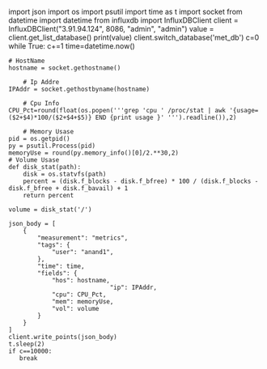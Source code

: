 import json
import os
import psutil
import time as t
import socket
from datetime import datetime
from influxdb import InfluxDBClient
client = InfluxDBClient("3.91.94.124", 8086, "admin", "admin")
value = client.get_list_database()
print(value)
client.switch_database('met_db')
c=0
while True:
    c+=1
    time=datetime.now()

    # HostName
    hostname = socket.gethostname()

        # Ip Addre
    IPAddr = socket.gethostbyname(hostname)

        # Cpu Info
    CPU_Pct=round(float(os.popen('''grep 'cpu ' /proc/stat | awk '{usage=($2+$4)*100/($2+$4+$5)} END {print usage }' ''').readline()),2)

        # Memory Usase
    pid = os.getpid()
    py = psutil.Process(pid)
    memoryUse = round(py.memory_info()[0]/2.**30,2)
    # Volume Usase
    def disk_stat(path):
        disk = os.statvfs(path)
        percent = (disk.f_blocks - disk.f_bfree) * 100 / (disk.f_blocks -disk.f_bfree + disk.f_bavail) + 1
        return percent

    volume = disk_stat('/')

    json_body = [
        {
            "measurement": "metrics",
            "tags": {
                "user": "anand1",
            },
            "time": time,
            "fields": {
                "hos": hostname,
                                "ip": IPAddr,
                "cpu": CPU_Pct,
                "mem": memoryUse,
                "vol": volume
            }
        }
    ]
    client.write_points(json_body)
    t.sleep(2)
    if c==10000:
       break
